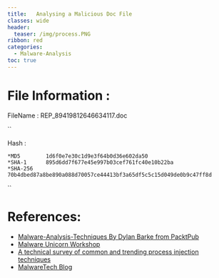 ```yaml
---
title:   Analysing a Malicious Doc File
classes: wide
header:
  teaser: /img/process.PNG
ribbon: red
categories:
  - Malware-Analysis
toc: true
---
```


# File Information :
FileName : REP_89419812646634117.doc

``

Hash :

	*MD5		1d6f0e7e30c1d9e3f64b0d36e602da50
	*SHA-1		895d6dd7f677e45e997b03cef761fc40e10b22ba
	*SHA-256	70b4dbed87a8be890a088d70057ce44413bf3a65df5c5c15d049de0b9c47ff8d
	
``




# References:

* [Malware-Analysis-Techniques By Dylan Barke from PacktPub](https://www.packtpub.com/product/malware-analysis-techniques/9781839212277)
* [Malware Unicorn Workshop](https://malwareunicorn.org/workshops/peinjection.html#3)
* [A technical survey of common and trending process injection techniques](https://www.elastic.co/blog/ten-process-injection-techniques-technical-survey-common-and-trending-process)
* [MalwareTech Blog](https://www.malwaretech.com/2013/11/portable-executable-injection-for.html)











 



